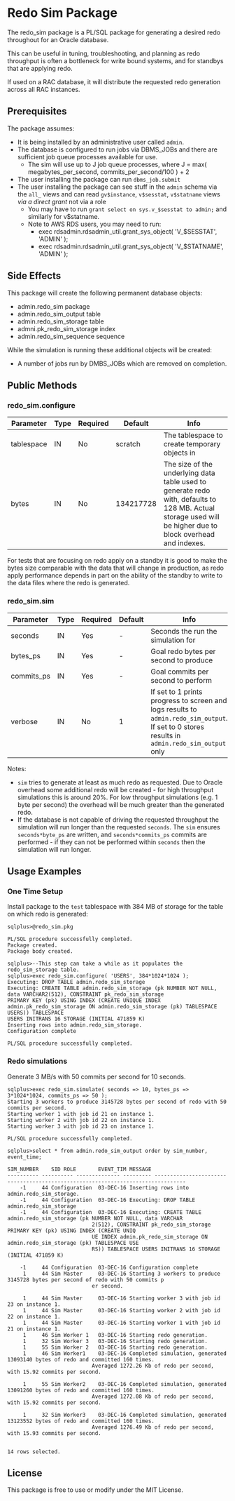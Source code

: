 Redo Sim Package
================

The redo_sim package is a PL/SQL package for generating a desired redo throughout for an Oracle database.

This can be useful in tuning, troubleshooting, and planning as redo throughput is often a bottleneck for write bound systems, and for standbys that are applying redo.

If used on a RAC database, it will distribute the requested redo generation across all RAC instances.

Prerequisites
-------------

The package assumes:

  - It is being installed by an administrative user called `admin`. 
  - The database is configured to run jobs via DBMS_JOBs and there are sufficient job queue processes available for use.  
    - The sim will use up to J job queue processes, where J = max( megabytes_per_second, commits_per_second/100 ) + 2
  - The user installing the package can run `dbms_job.submit`
  - The user installing the package can see stuff in the `admin` schema via the `all_` views and can read `gv$instance`, `v$sesstat`, `v$statname` views *via a direct grant* not via a role
    - You may have to run `grant select on sys.v_$sesstat to admin;` and similarly for v$statname.
    - Note to AWS RDS users, you may need to run:
      - exec rdsadmin.rdsadmin_util.grant_sys_object( 'V_$SESSTAT', 'ADMIN' );
      - exec rdsadmin.rdsadmin_util.grant_sys_object( 'V_$STATNAME', 'ADMIN' );

Side Effects
------------

This package will create the following permanent database objects:

  - admin.redo_sim package
  - admin.redo_sim_output table
  - admin.redo_sim_storage table
  - admni.pk_redo_sim_storage index
  - admin.redo_sim_sequence sequence

While the simulation is running these additional objects will be created:

 - A number of jobs run by DMBS_JOBs which are removed on completion.

Public Methods
--------------

### redo_sim.configure

Parameter|Type|Required|Default|Info
--- | --- | --- | --- | ---
tablespace | IN | No | scratch | The tablespace to create temporary objects in
bytes | IN | No | 134217728 | The size of the underlying data table used to generate redo with, defaults to 128 MB.  Actual storage used will be higher due to block overhead and indexes.  

For tests that are focusing on redo apply on a standby it is good to make the bytes size comparable with the data that will change in production, as redo apply performance depends in part on the ability of the standby to write to the data files where the redo is generated.

### redo_sim.sim

Parameter|Type|Required|Default|Info
--- | --- | --- | --- | ---
seconds | IN | Yes | - | Seconds the run the simulation for
bytes_ps | IN | Yes | - | Goal redo bytes per second to produce
commits_ps | IN | Yes | - | Goal commits per second to perform
verbose | IN | No | 1 | If set to 1 prints progress to screen and logs results to `admin.redo_sim_output`.  If set to 0 stores results in `admin.redo_sim_output` only

Notes:

  - `sim` tries to generate at least as much redo as requested.  Due to Oracle overhead some additional redo will be created - for high throughput simulations this is around 20%.  For low throughput simulations (e.g. 1 byte per second) the overhead will be much greater than the generated redo.
  - If the database is not capable of driving the requested throughput the simulation will run longer than the requested `seconds`.  The `sim` ensures `seconds*byte_ps` are written, and `seconds*commits_ps` commits are performed - if they can not be performed within `seconds` then the simulation will run longer.

Usage Examples
--------------

### One Time Setup

Install package to the `test` tablespace with 384 MB of storage for the table on which redo is generated:

```
sqlplus>@redo_sim.pkg

PL/SQL procedure successfully completed.
Package created.
Package body created.

sqlplus>--This step can take a while as it populates the redo_sim_storage table.
sqlplus>exec redo_sim.configure( 'USERS', 384*1024*1024 );
Executing: DROP TABLE admin.redo_sim_storage
Executing: CREATE TABLE admin.redo_sim_storage (pk NUMBER NOT NULL, data VARCHAR2(512), CONSTRAINT pk_redo_sim_storage
PRIMARY KEY (pk) USING INDEX (CREATE UNIQUE INDEX admin.pk_redo_sim_storage ON admin.redo_sim_storage (pk) TABLESPACE
USERS)) TABLESPACE
USERS INITRANS 16 STORAGE (INITIAL 471859 K)
Inserting rows into admin.redo_sim_storage.
Configuration complete

PL/SQL procedure successfully completed.
```



### Redo simulations

Generate 3 MB/s with 50 commits per second for 10 seconds.

```
sqlplus>exec redo_sim.simulate( seconds => 10, bytes_ps => 3*1024*1024, commits_ps => 50 );
Starting 3 workers to produce 3145728 bytes per second of redo with 50 commits per second.
Starting worker 1 with job id 21 on instance 1.
Starting worker 2 with job id 22 on instance 1.
Starting worker 3 with job id 23 on instance 1.

PL/SQL procedure successfully completed.

sqlplus>select * from admin.redo_sim_output order by sim_number, event_time;

SIM_NUMBER	  SID ROLE	     EVENT_TIM MESSAGE
---------- ---------- -------------- --------- --------------------------------------------------------------------------------
	-1	   44 Configuration  03-DEC-16 Inserting rows into admin.redo_sim_storage.
	-1	   44 Configuration  03-DEC-16 Executing: DROP TABLE admin.redo_sim_storage
	-1	   44 Configuration  03-DEC-16 Executing: CREATE TABLE admin.redo_sim_storage (pk NUMBER NOT NULL, data VARCHAR
					       2(512), CONSTRAINT pk_redo_sim_storage PRIMARY KEY (pk) USING INDEX (CREATE UNIQ
					       UE INDEX admin.pk_redo_sim_storage ON admin.redo_sim_storage (pk) TABLESPACE USE
					       RS)) TABLESPACE USERS INITRANS 16 STORAGE (INITIAL 471859 K)

	-1	   44 Configuration  03-DEC-16 Configuration complete
	 1	   44 Sim Master     03-DEC-16 Starting 3 workers to produce 3145728 bytes per second of redo with 50 commits p
					       er second.

	 1	   44 Sim Master     03-DEC-16 Starting worker 3 with job id 23 on instance 1.
	 1	   44 Sim Master     03-DEC-16 Starting worker 2 with job id 22 on instance 1.
	 1	   44 Sim Master     03-DEC-16 Starting worker 1 with job id 21 on instance 1.
	 1	   46 Sim Worker 1   03-DEC-16 Starting redo generation.
	 1	   32 Sim Worker 3   03-DEC-16 Starting redo generation.
	 1	   55 Sim Worker 2   03-DEC-16 Starting redo generation.
	 1	   46 Sim Worker1    03-DEC-16 Completed simulation, generated 13093140 bytes of redo and committed 160 times.
					       Averaged 1272.26 Kb of redo per second, with 15.92 commits per second.

	 1	   55 Sim Worker2    03-DEC-16 Completed simulation, generated 13091260 bytes of redo and committed 160 times.
					       Averaged 1272.08 Kb of redo per second, with 15.92 commits per second.

	 1	   32 Sim Worker3    03-DEC-16 Completed simulation, generated 13123552 bytes of redo and committed 160 times.
					       Averaged 1276.49 Kb of redo per second, with 15.93 commits per second.


14 rows selected.
```



License
-------

This package is free to use or modify under the MIT License.



